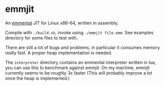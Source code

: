 # emmjit

An [emmental](https://esolangs.org/wiki/Emmental) JIT for Linux x86-64, written in assembly.

Compile with `./build.sh`, invoke using `./emmjit file.emm`. See examples directory for some files to test with.

There are still a lot of bugs and problems, in particular it consumes memory really fast. A proper heap implementation is needed.

The `interpreter` directory contains an emmental interpreter written in lua, you can use this to benchmark against emmjit. On my machine, emmjit currently seems to be roughly 3x faster (This will probably improve a lot once the heap is implemented.)
